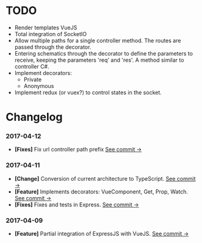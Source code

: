 # TODO

- Render templates VueJS
- Total integration of SocketIO
- Allow multiple paths for a single controller method. The routes are passed through the decorator.
- Entering schematics through the decorator to define the parameters to receive, keeping the parameters 'req' and 'res'. A method similar to controller C#.
- Implement decorators:
  - Private
  - Anonymous
- Implement redux (or vuex?) to control states in the socket.

# Changelog

### 2017-04-12
- **[Fixes]** Fix url controller path prefix [See commit →](https://github.com/juliandavidmr/Servue/commit/1028f673c46d7e6941eeda2abd412d79e663bf4e)

### 2017-04-11
- **[Change]** Conversion of current architecture to TypeScript.
[See commit →](https://github.com/juliandavidmr/Servue/commit/3ddc4496b9cd641387d612047d46a87098fa8f6b)
- **[Feature]** Implements decorators: VueComponent, Get, Prop, Watch.
[See commit →](https://github.com/juliandavidmr/Servue/commit/fcb0030f947a62e280cef9eed596ed4d1caff2a5)
- **[Fixes]** Fixes and tests in Express. 
[See commit →](https://github.com/juliandavidmr/Servue/commit/255d0e08aa214fcff941c1f6d55e8addc1d698fc)

### 2017-04-09
- **[Feature]** Partial integration of ExpressJS with VueJS. [See commit →](https://github.com/juliandavidmr/Servue/commit/1028f673c46d7e6941eeda2abd412d79e663bf4e)